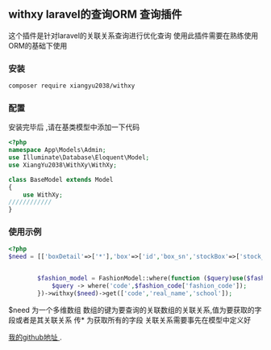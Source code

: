 ## withxy laravel的查询ORM 查询插件 

这个插件是针对laravel的关联关系查询进行优化查询 使用此插件需要在熟练使用ORM的基础下使用

### 安装
 ```sh
 composer require xiangyu2038/withxy
 ```
 ### 配置 
 安装完毕后 ,请在基类模型中添加一下代码
 
 ```php
 <?php
 namespace App\Models\Admin;
 use Illuminate\Database\Eloquent\Model;
 use XiangYu2038\WithXy\WithXy;
 
 class BaseModel extends Model
 {
     use WithXy;
 ////////////
}
```

### 使用示例
 ```php
<?php
 $need = [['boxDetail'=>['*'],'box'=>['id','box_sn','stockBox'=>['stock_id','box_sn','stock'=>['stock_sn','id']]]],'stockDetail'=>['stock_id','fashion_code','fashion_size','fashion_num','stock'=>['stock_sn','id']]];
 
 
         $fashion_model = FashionModel::where(function ($query)use($fashion_code){
             $query -> where('code',$fashion_code['fashion_code']);
         })->withxy($need)->get(['code','real_name','school']);
  ```
$need 为一个多维数组 数组的键为要查询的关联数组的关联关系,值为要获取的字段或者是其关联关系 传* 为获取所有的字段  关联关系需要事先在模型中定义好 



 [我的github地址 ](https://github.com/xiangyu2038/).
